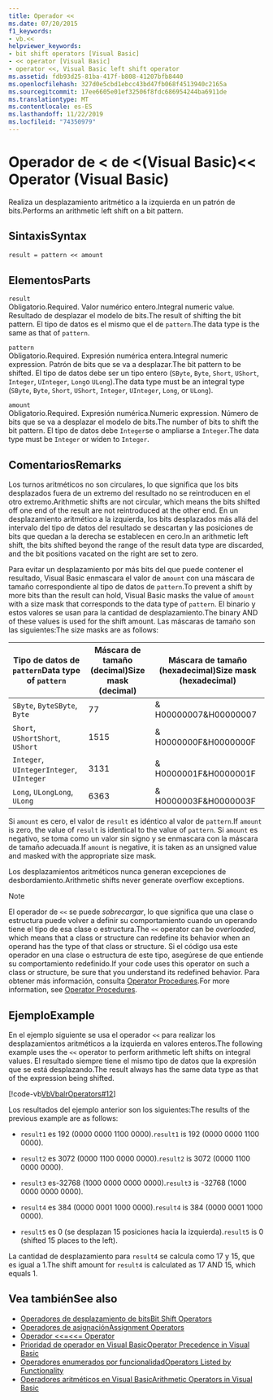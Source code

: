 ```yaml
---
title: Operador <<
ms.date: 07/20/2015
f1_keywords:
- vb.<<
helpviewer_keywords:
- bit shift operators [Visual Basic]
- << operator [Visual Basic]
- operator <<, Visual Basic left shift operator
ms.assetid: fdb93d25-81ba-417f-b808-41207bfb8440
ms.openlocfilehash: 327d0e5cbd1ebcc43bd47fb068f4513940c2165a
ms.sourcegitcommit: 17ee6605e01ef32506f8fdc686954244ba6911de
ms.translationtype: MT
ms.contentlocale: es-ES
ms.lasthandoff: 11/22/2019
ms.locfileid: "74350979"
---
```

# <a name="-operator-visual-basic"></a><span data-ttu-id="ae200-102">Operador de \< de \<(Visual Basic)</span><span class="sxs-lookup"><span data-stu-id="ae200-102">\<\< Operator (Visual Basic)</span></span>
<span data-ttu-id="ae200-103">Realiza un desplazamiento aritmético a la izquierda en un patrón de bits.</span><span class="sxs-lookup"><span data-stu-id="ae200-103">Performs an arithmetic left shift on a bit pattern.</span></span>  
  
## <a name="syntax"></a><span data-ttu-id="ae200-104">Sintaxis</span><span class="sxs-lookup"><span data-stu-id="ae200-104">Syntax</span></span>  
  
```vb  
result = pattern << amount  
```  
  
## <a name="parts"></a><span data-ttu-id="ae200-105">Elementos</span><span class="sxs-lookup"><span data-stu-id="ae200-105">Parts</span></span>  
 `result`  
 <span data-ttu-id="ae200-106">Obligatorio.</span><span class="sxs-lookup"><span data-stu-id="ae200-106">Required.</span></span> <span data-ttu-id="ae200-107">Valor numérico entero.</span><span class="sxs-lookup"><span data-stu-id="ae200-107">Integral numeric value.</span></span> <span data-ttu-id="ae200-108">Resultado de desplazar el modelo de bits.</span><span class="sxs-lookup"><span data-stu-id="ae200-108">The result of shifting the bit pattern.</span></span> <span data-ttu-id="ae200-109">El tipo de datos es el mismo que el de `pattern`.</span><span class="sxs-lookup"><span data-stu-id="ae200-109">The data type is the same as that of `pattern`.</span></span>  
  
 `pattern`  
 <span data-ttu-id="ae200-110">Obligatorio.</span><span class="sxs-lookup"><span data-stu-id="ae200-110">Required.</span></span> <span data-ttu-id="ae200-111">Expresión numérica entera.</span><span class="sxs-lookup"><span data-stu-id="ae200-111">Integral numeric expression.</span></span> <span data-ttu-id="ae200-112">Patrón de bits que se va a desplazar.</span><span class="sxs-lookup"><span data-stu-id="ae200-112">The bit pattern to be shifted.</span></span> <span data-ttu-id="ae200-113">El tipo de datos debe ser un tipo entero (`SByte`, `Byte`, `Short`, `UShort`, `Integer`, `UInteger`, `Long`o `ULong`).</span><span class="sxs-lookup"><span data-stu-id="ae200-113">The data type must be an integral type (`SByte`, `Byte`, `Short`, `UShort`, `Integer`, `UInteger`, `Long`, or `ULong`).</span></span>  
  
 `amount`  
 <span data-ttu-id="ae200-114">Obligatorio.</span><span class="sxs-lookup"><span data-stu-id="ae200-114">Required.</span></span> <span data-ttu-id="ae200-115">Expresión numérica.</span><span class="sxs-lookup"><span data-stu-id="ae200-115">Numeric expression.</span></span> <span data-ttu-id="ae200-116">Número de bits que se va a desplazar el modelo de bits.</span><span class="sxs-lookup"><span data-stu-id="ae200-116">The number of bits to shift the bit pattern.</span></span> <span data-ttu-id="ae200-117">El tipo de datos debe `Integer`se o ampliarse a `Integer`.</span><span class="sxs-lookup"><span data-stu-id="ae200-117">The data type must be `Integer` or widen to `Integer`.</span></span>  
  
## <a name="remarks"></a><span data-ttu-id="ae200-118">Comentarios</span><span class="sxs-lookup"><span data-stu-id="ae200-118">Remarks</span></span>  
 <span data-ttu-id="ae200-119">Los turnos aritméticos no son circulares, lo que significa que los bits desplazados fuera de un extremo del resultado no se reintroducen en el otro extremo.</span><span class="sxs-lookup"><span data-stu-id="ae200-119">Arithmetic shifts are not circular, which means the bits shifted off one end of the result are not reintroduced at the other end.</span></span> <span data-ttu-id="ae200-120">En un desplazamiento aritmético a la izquierda, los bits desplazados más allá del intervalo del tipo de datos del resultado se descartan y las posiciones de bits que quedan a la derecha se establecen en cero.</span><span class="sxs-lookup"><span data-stu-id="ae200-120">In an arithmetic left shift, the bits shifted beyond the range of the result data type are discarded, and the bit positions vacated on the right are set to zero.</span></span>  
  
 <span data-ttu-id="ae200-121">Para evitar un desplazamiento por más bits del que puede contener el resultado, Visual Basic enmascara el valor de `amount` con una máscara de tamaño correspondiente al tipo de datos de `pattern`.</span><span class="sxs-lookup"><span data-stu-id="ae200-121">To prevent a shift by more bits than the result can hold, Visual Basic masks the value of `amount` with a size mask that corresponds to the data type of `pattern`.</span></span> <span data-ttu-id="ae200-122">El binario y estos valores se usan para la cantidad de desplazamiento.</span><span class="sxs-lookup"><span data-stu-id="ae200-122">The binary AND of these values is used for the shift amount.</span></span> <span data-ttu-id="ae200-123">Las máscaras de tamaño son las siguientes:</span><span class="sxs-lookup"><span data-stu-id="ae200-123">The size masks are as follows:</span></span>  
  
|<span data-ttu-id="ae200-124">Tipo de datos de `pattern`</span><span class="sxs-lookup"><span data-stu-id="ae200-124">Data type of `pattern`</span></span>|<span data-ttu-id="ae200-125">Máscara de tamaño (decimal)</span><span class="sxs-lookup"><span data-stu-id="ae200-125">Size mask (decimal)</span></span>|<span data-ttu-id="ae200-126">Máscara de tamaño (hexadecimal)</span><span class="sxs-lookup"><span data-stu-id="ae200-126">Size mask (hexadecimal)</span></span>|  
|----------------------------|---------------------------|-------------------------------|  
|<span data-ttu-id="ae200-127">`SByte`, `Byte`</span><span class="sxs-lookup"><span data-stu-id="ae200-127">`SByte`, `Byte`</span></span>|<span data-ttu-id="ae200-128">7</span><span class="sxs-lookup"><span data-stu-id="ae200-128">7</span></span>|<span data-ttu-id="ae200-129">& H00000007</span><span class="sxs-lookup"><span data-stu-id="ae200-129">&H00000007</span></span>|  
|<span data-ttu-id="ae200-130">`Short`, `UShort`</span><span class="sxs-lookup"><span data-stu-id="ae200-130">`Short`, `UShort`</span></span>|<span data-ttu-id="ae200-131">15</span><span class="sxs-lookup"><span data-stu-id="ae200-131">15</span></span>|<span data-ttu-id="ae200-132">& H0000000F</span><span class="sxs-lookup"><span data-stu-id="ae200-132">&H0000000F</span></span>|  
|<span data-ttu-id="ae200-133">`Integer`, `UInteger`</span><span class="sxs-lookup"><span data-stu-id="ae200-133">`Integer`, `UInteger`</span></span>|<span data-ttu-id="ae200-134">31</span><span class="sxs-lookup"><span data-stu-id="ae200-134">31</span></span>|<span data-ttu-id="ae200-135">& H0000001F</span><span class="sxs-lookup"><span data-stu-id="ae200-135">&H0000001F</span></span>|  
|<span data-ttu-id="ae200-136">`Long`, `ULong`</span><span class="sxs-lookup"><span data-stu-id="ae200-136">`Long`, `ULong`</span></span>|<span data-ttu-id="ae200-137">63</span><span class="sxs-lookup"><span data-stu-id="ae200-137">63</span></span>|<span data-ttu-id="ae200-138">& H0000003F</span><span class="sxs-lookup"><span data-stu-id="ae200-138">&H0000003F</span></span>|  
  
 <span data-ttu-id="ae200-139">Si `amount` es cero, el valor de `result` es idéntico al valor de `pattern`.</span><span class="sxs-lookup"><span data-stu-id="ae200-139">If `amount` is zero, the value of `result` is identical to the value of `pattern`.</span></span> <span data-ttu-id="ae200-140">Si `amount` es negativo, se toma como un valor sin signo y se enmascara con la máscara de tamaño adecuada.</span><span class="sxs-lookup"><span data-stu-id="ae200-140">If `amount` is negative, it is taken as an unsigned value and masked with the appropriate size mask.</span></span>  
  
 <span data-ttu-id="ae200-141">Los desplazamientos aritméticos nunca generan excepciones de desbordamiento.</span><span class="sxs-lookup"><span data-stu-id="ae200-141">Arithmetic shifts never generate overflow exceptions.</span></span>  
  
> [!NOTE]
> <span data-ttu-id="ae200-142">El operador de `<<` se puede *sobrecargar*, lo que significa que una clase o estructura puede volver a definir su comportamiento cuando un operando tiene el tipo de esa clase o estructura.</span><span class="sxs-lookup"><span data-stu-id="ae200-142">The `<<` operator can be *overloaded*, which means that a class or structure can redefine its behavior when an operand has the type of that class or structure.</span></span> <span data-ttu-id="ae200-143">Si el código usa este operador en una clase o estructura de este tipo, asegúrese de que entiende su comportamiento redefinido.</span><span class="sxs-lookup"><span data-stu-id="ae200-143">If your code uses this operator on such a class or structure, be sure that you understand its redefined behavior.</span></span> <span data-ttu-id="ae200-144">Para obtener más información, consulta [Operator Procedures](../../../visual-basic/programming-guide/language-features/procedures/operator-procedures.md).</span><span class="sxs-lookup"><span data-stu-id="ae200-144">For more information, see [Operator Procedures](../../../visual-basic/programming-guide/language-features/procedures/operator-procedures.md).</span></span>  
  
## <a name="example"></a><span data-ttu-id="ae200-145">Ejemplo</span><span class="sxs-lookup"><span data-stu-id="ae200-145">Example</span></span>  
 <span data-ttu-id="ae200-146">En el ejemplo siguiente se usa el operador `<<` para realizar los desplazamientos aritméticos a la izquierda en valores enteros.</span><span class="sxs-lookup"><span data-stu-id="ae200-146">The following example uses the `<<` operator to perform arithmetic left shifts on integral values.</span></span> <span data-ttu-id="ae200-147">El resultado siempre tiene el mismo tipo de datos que la expresión que se está desplazando.</span><span class="sxs-lookup"><span data-stu-id="ae200-147">The result always has the same data type as that of the expression being shifted.</span></span>  
  
 [!code-vb[VbVbalrOperators#12](~/samples/snippets/visualbasic/VS_Snippets_VBCSharp/VbVbalrOperators/VB/Class1.vb#12)]  
  
 <span data-ttu-id="ae200-148">Los resultados del ejemplo anterior son los siguientes:</span><span class="sxs-lookup"><span data-stu-id="ae200-148">The results of the previous example are as follows:</span></span>  
  
- <span data-ttu-id="ae200-149">`result1` es 192 (0000 0000 1100 0000).</span><span class="sxs-lookup"><span data-stu-id="ae200-149">`result1` is 192 (0000 0000 1100 0000).</span></span>  
  
- <span data-ttu-id="ae200-150">`result2` es 3072 (0000 1100 0000 0000).</span><span class="sxs-lookup"><span data-stu-id="ae200-150">`result2` is 3072 (0000 1100 0000 0000).</span></span>  
  
- <span data-ttu-id="ae200-151">`result3` es-32768 (1000 0000 0000 0000).</span><span class="sxs-lookup"><span data-stu-id="ae200-151">`result3` is -32768 (1000 0000 0000 0000).</span></span>  
  
- <span data-ttu-id="ae200-152">`result4` es 384 (0000 0001 1000 0000).</span><span class="sxs-lookup"><span data-stu-id="ae200-152">`result4` is 384 (0000 0001 1000 0000).</span></span>  
  
- <span data-ttu-id="ae200-153">`result5` es 0 (se desplazan 15 posiciones hacia la izquierda).</span><span class="sxs-lookup"><span data-stu-id="ae200-153">`result5` is 0 (shifted 15 places to the left).</span></span>  
  
 <span data-ttu-id="ae200-154">La cantidad de desplazamiento para `result4` se calcula como 17 y 15, que es igual a 1.</span><span class="sxs-lookup"><span data-stu-id="ae200-154">The shift amount for `result4` is calculated as 17 AND 15, which equals 1.</span></span>  
  
## <a name="see-also"></a><span data-ttu-id="ae200-155">Vea también</span><span class="sxs-lookup"><span data-stu-id="ae200-155">See also</span></span>

- [<span data-ttu-id="ae200-156">Operadores de desplazamiento de bits</span><span class="sxs-lookup"><span data-stu-id="ae200-156">Bit Shift Operators</span></span>](../../../visual-basic/language-reference/operators/bit-shift-operators.md)
- [<span data-ttu-id="ae200-157">Operadores de asignación</span><span class="sxs-lookup"><span data-stu-id="ae200-157">Assignment Operators</span></span>](../../../visual-basic/language-reference/operators/assignment-operators.md)
- [<span data-ttu-id="ae200-158">Operador <<=</span><span class="sxs-lookup"><span data-stu-id="ae200-158"><<= Operator</span></span>](../../../visual-basic/language-reference/operators/left-shift-assignment-operator.md)
- [<span data-ttu-id="ae200-159">Prioridad de operador en Visual Basic</span><span class="sxs-lookup"><span data-stu-id="ae200-159">Operator Precedence in Visual Basic</span></span>](../../../visual-basic/language-reference/operators/operator-precedence.md)
- [<span data-ttu-id="ae200-160">Operadores enumerados por funcionalidad</span><span class="sxs-lookup"><span data-stu-id="ae200-160">Operators Listed by Functionality</span></span>](../../../visual-basic/language-reference/operators/operators-listed-by-functionality.md)
- [<span data-ttu-id="ae200-161">Operadores aritméticos en Visual Basic</span><span class="sxs-lookup"><span data-stu-id="ae200-161">Arithmetic Operators in Visual Basic</span></span>](../../../visual-basic/programming-guide/language-features/operators-and-expressions/arithmetic-operators.md)
